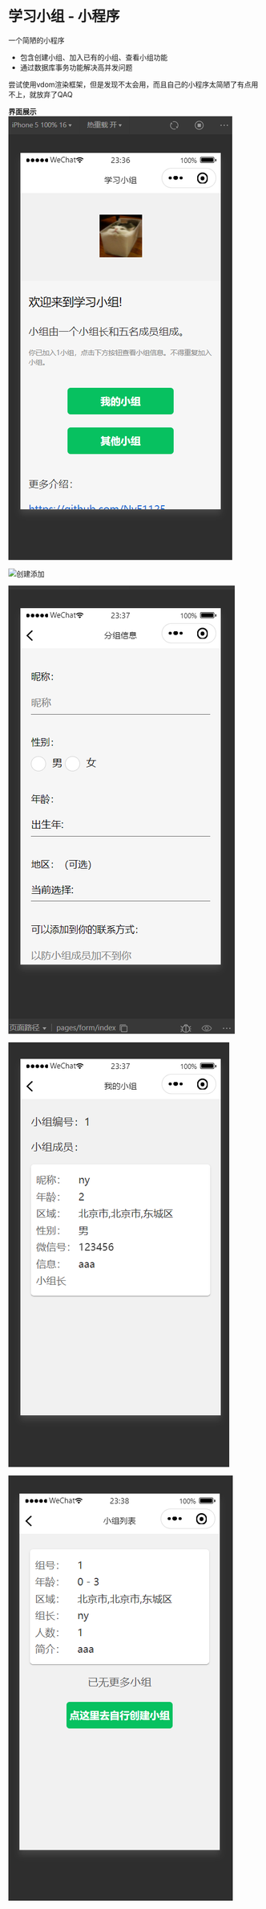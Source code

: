 # 学习小组 - 小程序

一个简陋的小程序

-   包含创建小组、加入已有的小组、查看小组功能
-   通过数据库事务功能解决高并发问题

尝试使用vdom渲染框架，但是发现不太会用，而且自己的小程序太简陋了有点用不上，就放弃了QAQ

**界面展示**
 ![学习小组](https://github.com/NyE1125/miniprogramlearning/blob/main/docimg/xtxixnzu.png) 

![创建添加](https://github.com/NyE1125/miniprogramlearning/blob/main/docimg/jmtmjx.png)


![创建小组](https://github.com/NyE1125/miniprogramlearning/blob/main/docimg/iljmxnzu.png)

![我的小组](https://github.com/NyE1125/miniprogramlearning/blob/main/docimg/wodexnzu.png)

![小组列表](https://github.com/NyE1125/miniprogramlearning/blob/main/docimg/xnzulpbn.png)

